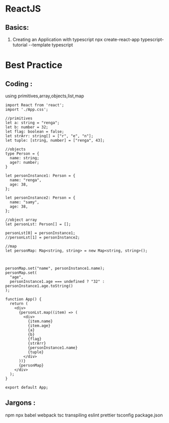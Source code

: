 
# ReactJS

Basics:
-
1. Creating an Application with typescript
    npx create-react-app typescript-tutorial --template typescript

# Best Practice



Coding :
-           

using primitives,array,objects,list,map
```
import React from 'react';
import './App.css';

//primitives
let a: string = "renga";
let b: number = 32;
let flag: boolean = false;
let strArr: string[] = ["r", "e", "n"];
let tuple: [string, number] = ["renga", 43];

//objects
type Person = {
  name: string;
  age?: number;
}

let personInstance1: Person = {
  name: "renga",
  age: 38,
};

let personInstance2: Person = {
  name: "samy",
  age: 38,
};

//object array
let personLst: Person[] = [];

personLst[0] = personInstance1;
//personLst[1] = personInstance2;

//map 
let personMap: Map<string, string> = new Map<string, string>();



personMap.set("name", personInstance1.name);
personMap.set(
  "age",
  personInstance1.age === undefined ? "32" : personInstance1.age.toString()
);

function App() {
  return (
    <div>
      {personLst.map((item) => (
        <div>
          {item.name}
          {item.age}
          {a}
          {b}
          {flag}
          {strArr}
          {personInstance1.name}
          {tuple}
        </div>
      ))}
      {personMap}
    </div>
  );
}

export default App;

```
 
Jargons :
-
npm
npx
babel
webpack
tsc
transpiling
eslint
prettier
tsconfig
package.json

